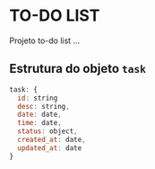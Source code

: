 # TO-DO LIST
Projeto to-do list ...

## Estrutura do objeto `task`

~~~javascript
task: {
  id: string
  desc: string,
  date: date,
  time: date,
  status: object,
  created_at: date,
  updated_at: date
}
~~~
